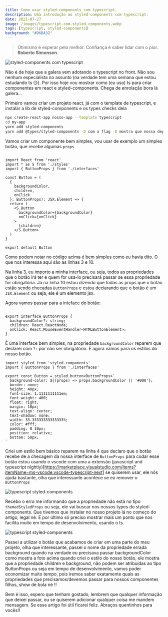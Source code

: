 ```yaml
---
title: Como usar styled-components com typescript.
description: Uma introdução ao styled-components com typescript.
date: 2021-07-27
image: /images/typescript-com-styled-components.webp
tags: [typescript, styled-components]
background: "#D6BA32"
---
```


> Otimismo é esperar pelo melhor. Confiança é saber lidar com o pior. **Roberto Simonsen**.

![styled-components com typescript](/images/typescript-com-styled-components.webp)

Não é de hoje que a galera vem adotando o typescript no front. Não sou nenhum especialista no assunto (na verdade tem uma semana que estou estudando ts 😏). Por isso hoje vou mostrar como (eu uso) ts para criar componentes em react e styled-components. Chega de enrolação bora lá galera…

Primeiro vamos criar um projeto react, já com o template de typescript, e instalar a lib de styled-components e os types checks dela

```bash
npx create-react-app nosso-app --template typescript
cd my-app
yarn add styled-components
yarn add @types/styled-components -D com a flag -D mostra que nossa dependência é apenas de desenvolvimento, ou seja, no bundle que entregamos para produção essas também conhecidas como devDependencies ficam de fora, pois só precisamos delas em tempo de desenvolvimento. Precisamos do types do styled-components, para que o nosso typescript reconheça-os.
```

Vamos criar um componente bem simples, vou usar de exemplo um simples botão, que recebe algumas `props`

```tsx

import React from 'react'
import * as S from './styles'
import { ButtonProps } from './interfaces'

const Button = (
  {
    backgroundColor,
    children,
    onClick
  }: ButtonProps): JSX.Element => {
  return (
    <S.Button
      backgroundColor={backgroundColor}
      onClick={onClick}
    >
      {children}
    </S.Button>
  )
}

export default Button

```

Como podem notar no código acima é bem simples como eu havia dito. O que nos interessa aqui são as linhas 3 e 10.

Na linha 3, eu importo a minha interface, ou seja, todos as propriedades que o botão irá ter e quem for usa-lo precisará passar se essa propriedade for obrigatória. Já na linha 10 estou dizendo que todas as props que o botão estão sendo checadas `ButtonProps` e estou declarando que o botão é um `JSX.Element` ou seja, ele é um elemento jsx.

Agora vamos passar para a inteface do botão:

```tsx

export interface ButtonProps {
  backgroundColor?: string;
  children: React.ReactNode;
  onClick: React.MouseEventHandler<HTMLButtonElement>;
}

```
É uma interface bem simples, na propriedade `backgroundColor` reparem que declarei com `?:` por não ser obrigatório. E agora vamos para os estilos do nosso botão.

```tsx
import styled from 'styled-components'
import { ButtonProps } from './interfaces'

export const Button = styled.button<ButtonProps>`
  background-color: ${(props) => props.backgroundColor || '#000'};
  border: none;
  height: 40px;
  font-size: 1.1111111111em;
  font-weight: 400;
  float: right;
  margin: 10px;
  text-align: center;
  text-shadow: none;
  width: 33.33333333333333%;
  color: #fff;
  padding: 0 10px;
  position: relative;
  bottom: 50px;
`

```

Criei um estilo bem básico reparem na linha 4 que declaro que o botão recebe de a checagem da nossa interface de `ButtonProps` para codar esse botão estou usando o vscode com uma a extensão (javascript and typescript nightly)[https://marketplace.visualstudio.com/items?itemName=ms-vscode.vscode-typescript-next] se quiserem usar, ele nós ajuda bastante, olha que interessante acontece se eu remover o `ButtonProps`

![typescript styled-components](/images/error-background-color.webp)

Recebo o erro me informando que a propriedade não está no tipo `themedStyledProps` ou seja, ele vai buscar nos nossos types do styled-components. Que tivemos que instalar no nosso projeto lá no começo do artigo, legal né. E por último só preciso mostrar mais um ponto que nos facilita muito em tempo de desenvolvimento, usando o ts.

![typescript styled-components](/images/background-typescript-error.webp)

Passei a utilizar o botão que acabamos de criar em uma parte do meu projeto, olha que interessante, passei o nome da propriedade errada background quando na verdade eu precisava passar backgroundColor como mostra a foto acima quando criei o estilo do nosso botão, ele mostra que a propriedade children e background, não podem ser atribuídas ao tipo ButtonProps ou seja em tempo de desenvolvimento, vamos poder economizar muito tempo, pois iremos saber exatamente quais as propriedades que precisamos/devemos passar para nossos componentes filhos, show de bola né !!

Bem é isso, espero que tenham gostado, lembrem que qualquer informação que deixei passar, ou se quiserem adicionar qualquer coisa me mandem mensagem. Se esse artigo foi útil ficarei feliz. Abraços quentinhos para vocês!!
